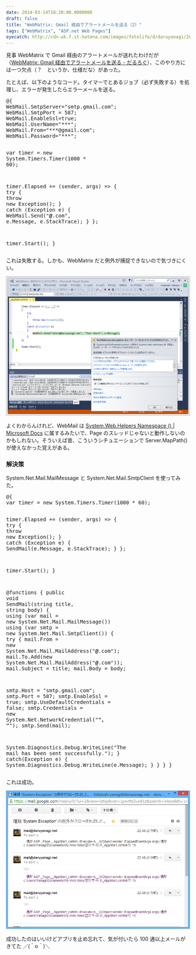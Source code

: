 ```yaml
---
date: 2014-03-14T18:20:00.0000000
draft: false
title: "WebMatrix: Gmail 経由でアラートメールを送る（2）"
tags: ["WebMatrix", "ASP.net Web Pages"]
eyecatch: http://cdn-ak.f.st-hatena.com/images/fotolife/d/daruyanagi/20140314/20140314181207.png
---
```

<p>見事 WebMatrix で Gmail 経由のアラートメールが送れたわけだが（<a href="https://blog.daruyanagi.jp/entry/2014/03/08/220723">WebMatrix: Gmail &#x7D4C;&#x7531;&#x3067;&#x30A2;&#x30E9;&#x30FC;&#x30C8;&#x30E1;&#x30FC;&#x30EB;&#x3092;&#x9001;&#x308B; - &#x3060;&#x308B;&#x308D;&#x3050;</a>）、このやり方には一つ欠点（？　というか、仕様だな）があった。</p><p>たとえば、以下のようなコード。タイマーでとあるジョブ（必ず失敗する）を処理し、エラーが発生したらエラーメールを送る。</p>
<pre class="code lang-cs" data-lang="cs" data-unlink>@{
WebMail.SmtpServer=<span class="synConstant">&quot;smtp.gmail.com&quot;</span>;
WebMail.SmtpPort = <span class="synConstant">587</span>;
WebMail.EnableSsl=<span class="synConstant">true</span>;
WebMail.UserName=<span class="synConstant">&quot;***&quot;</span>;
WebMail.From=<span class="synConstant">&quot;***@gmail.com&quot;</span>;
WebMail.Password=<span class="synConstant">&quot;***&quot;</span>;

var timer = <span class="synStatement">new</span> System.Timers.Timer(<span class="synConstant">1000</span> * <span class="synConstant">60</span>);

timer.Elapsed += (sender, args) =&gt;
{
<span class="synStatement">try</span>
{
<span class="synStatement">throw</span> <span class="synStatement">new</span> Exception();
}
<span class="synStatement">catch</span> (Exception e)
{
WebMail.Send(<span class="synConstant">&quot;***@***.com&quot;</span>, e.Message, e.StackTrace);
}
};

timer.Start();
}
</pre><p>これは失敗する。しかも、WebMatrix だと例外が捕捉できないので気づきにくい。</p><p><span itemscope itemtype="http://schema.org/Photograph"><img src="20140314181207.png" alt="f:id:daruyanagi:20140314181207p:plain" title="f:id:daruyanagi:20140314181207p:plain" class="hatena-fotolife" itemprop="image"></span></p><p>よくわからんけれど、WebMail は <a href="http://msdn.microsoft.com/ja-jp/library/system.web.helpers(v=vs.111).aspx">System.Web.Helpers Namespace () | Microsoft Docs</a> に属するみたいで、Page のスレッドじゃないと動作しないのかもしれない。そういえば昔、こういうシチュエーションで Server.MapPath() が使えなかった覚えがある。</p>

<div class="section">
<h3>解決策</h3>
<p>System.Net.Mail.MailMessage と System.Net.Mail.SmtpClient を使ってみた。</p>
<pre class="code lang-cs" data-lang="cs" data-unlink>@{
var timer = <span class="synStatement">new</span> System.Timers.Timer(<span class="synConstant">1000</span> * <span class="synConstant">60</span>);

timer.Elapsed += (sender, args) =&gt;
{
<span class="synStatement">try</span>
{
<span class="synStatement">throw</span> <span class="synStatement">new</span> Exception();
}
<span class="synStatement">catch</span> (Exception e)
{
SendMail(e.Message, e.StackTrace);
}
};

timer.Start();
}

@functions
{
<span class="synType">public</span> <span class="synType">void</span> SendMail(<span class="synType">string</span> title, <span class="synType">string</span> body)
{
<span class="synStatement">using</span> (var mail = <span class="synStatement">new</span> System.Net.Mail.MailMessage())
<span class="synStatement">using</span> (var smtp = <span class="synStatement">new</span> System.Net.Mail.SmtpClient())
{
<span class="synStatement">try</span>
{
mail.From = <span class="synStatement">new</span> System.Net.Mail.MailAddress(<span class="synConstant">&quot;***@***.com&quot;</span>);
mail.To.Add(<span class="synStatement">new</span> System.Net.Mail.MailAddress(<span class="synConstant">&quot;***@***.com&quot;</span>));
mail.Subject = title;
mail.Body = body;

smtp.Host = <span class="synConstant">&quot;smtp.gmail.com&quot;</span>;
smtp.Port = <span class="synConstant">587</span>;
smtp.EnableSsl = <span class="synConstant">true</span>;
smtp.UseDefaultCredentials = <span class="synConstant">false</span>;
smtp.Credentials = <span class="synStatement">new</span> System.Net.NetworkCredential(<span class="synConstant">&quot;***&quot;</span>, <span class="synConstant">&quot;***&quot;</span>);
smtp.Send(mail);

System.Diagnostics.Debug.WriteLine(<span class="synConstant">&quot;The mail has been sent successfully.&quot;</span>);
}
<span class="synStatement">catch</span>(Exception e)
{
System.Diagnostics.Debug.WriteLine(e.Message);
}
}
}
}
</pre><p>これは成功。</p><p><span itemscope itemtype="http://schema.org/Photograph"><img src="20140314181811.png" alt="f:id:daruyanagi:20140314181811p:plain" title="f:id:daruyanagi:20140314181811p:plain" class="hatena-fotolife" itemprop="image"></span></p><p>成功したのはいいけどアプリを止め忘れて、気が付いたら 100 通以上メールがきてた ／(＾o＾)＼</p>

</div>